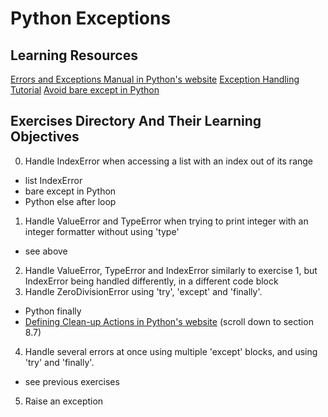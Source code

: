 # Python Exceptions
## Learning Resources
[Errors and Exceptions Manual in Python's website](https://docs.python.org/3/tutorial/errors.html)
[Exception Handling Tutorial](https://www.youtube.com/watch?v=7vbgD-3s-w4)
[Avoid bare except in Python](https://www.30secondsofcode.org/articles/s/python-bare-except)
## Exercises Directory And Their Learning Objectives
0. Handle IndexError when accessing a list with an index out of its range
- list IndexError
- bare except in Python
- Python else after loop
1. Handle ValueError and TypeError when trying to print integer with an integer formatter without using 'type'
- see above
2. Handle ValueError, TypeError and IndexError similarly to exercise 1, but IndexError being handled differently, in a different code block
3. Handle ZeroDivisionError using 'try', 'except' and 'finally'.
- Python finally
- [Defining Clean-up Actions in Python's website](https://docs.python.org/3/tutorial/errors.html) (scroll down to section 8.7)
4. Handle several errors at once using multiple 'except' blocks, and using 'try' and 'finally'.
- see previous exercises
5. Raise an exception

